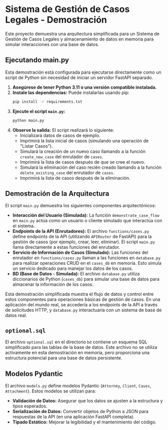 # Sistema de Gestión de Casos Legales - Demostración

Este proyecto demuestra una arquitectura simplificada para un Sistema de Gestión de Casos Legales y almacenamiento de datos en memoria para simular interacciones con una base de datos.

## Ejecutando main.py

Esta demostración está configurada para ejecutarse directamente como un script de Python sin necesidad de iniciar un servidor FastAPI separado.

1.  **Asegúrese de tener Python 3.11 o una versión compatible instalada.**
2.  **Instale las dependencias:** Puede instalarlas usando pip:
    ```bash
    pip install -r requirements.txt
    ```
3.  **Ejecute el script `main.py`:**
    ```bash
    python main.py
    ```
4.  **Observe la salida:** El script realizará lo siguiente:
    * Inicializará datos de casos de ejemplo.
    * Imprimirá la lista inicial de casos (simulando una operación de "Listar Casos").
    * Simulará la creación de un nuevo caso llamando a la función `create_new_case` del enrutador de `cases`.
    * Imprimirá la lista de casos después de que se cree el nuevo.
    * Simulará la eliminación del caso recién creado llamando a la función `delete_existing_case` del enrutador de `cases`.
    * Imprimirá la lista de casos después de la eliminación.

## Demostración de la Arquitectura

El script `main.py` demuestra los siguientes componentes arquitectónicos:

* **Interacción del Usuario (Simulada):** La función `demonstrate_case_flow` en `main.py` actúa como un usuario o cliente simulado que interactúa con el sistema.
* **Endpoints de la API (Enrutadores):** El archivo `functions/cases.py` define endpoints de la API (utilizando `APIRouter` de FastAPI) para la gestión de casos (por ejemplo, crear, leer, eliminar). El script `main.py` llama directamente a estas funciones del enrutador.
* **Servicio de Información de Casos (Simulado):** Las funciones del enrutador en `functions/cases.py` llaman a las funciones en `database.py` para realizar operaciones CRUD en el `cases_db` en memoria. Esto simula un servicio dedicado para manejar los datos de los casos.
* **BD (Base de Datos - Simulada):** El archivo `database.py` utiliza diccionarios de Python (`cases_db`) para simular una base de datos para almacenar la información de los casos.

Esta demostración simplificada muestra el flujo de datos y control entre estos componentes para operaciones básicas de gestión de casos. En una aplicación del mundo real, se accedería a los endpoints de la API a través de solicitudes HTTP, y `database.py` interactuaría con un sistema de base de datos real.

## `optional.sql`

El archivo `optional.sql` en el directorio `bd` contiene un esquema SQL simplificado para las tablas de la base de datos. Este archivo no se utiliza activamente en esta demostración en memoria, pero proporciona una estructura potencial para una base de datos persistente.

## Modelos Pydantic

El archivo `models.py` define modelos Pydantic (`Attorney`, `Client`, `Cases`, `Attachment`). Estos modelos se utilizan para:

* **Validación de Datos:** Asegurar que los datos se ajusten a la estructura y tipos esperados.
* **Serialización de Datos:** Convertir objetos de Python a JSON para respuestas de la API (en una aplicación FastAPI completa).
* **Tipado Estático:** Mejorar la legibilidad y el mantenimiento del código.